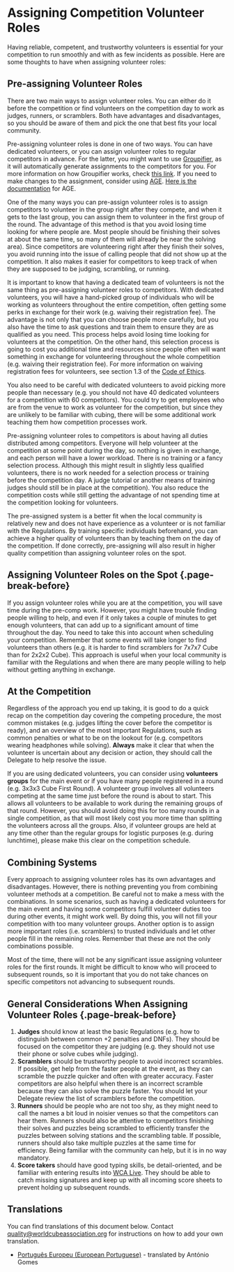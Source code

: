 # Assigning Competition Volunteer Roles

Having reliable, competent, and trustworthy volunteers is essential for your competition to run smoothly and with as few incidents as possible. Here are some thoughts to have when assigning volunteer roles:

## Pre-assigning Volunteer Roles

There are two main ways to assign volunteer roles. You can either do it before the competition or find volunteers on the competition day to work as judges, runners, or scramblers. Both have advantages and disadvantages, so you should be aware of them and pick the one that best fits your local community.

Pre-assigning volunteer roles is done in one of two ways. You can have dedicated volunteers, or you can assign volunteer roles to regular competitors in advance. For the latter, you might want to use [Groupifier](https://groupifier.jonatanklosko.com/), as it will automatically generate assignments to the competitors for you. For more information on how Groupifier works, check [this link](https://github.com/jonatanklosko/groupifier/wiki/Guide). If you need to make changes to the assignment, consider using [AGE](https://goosly.github.io/AGE/). [Here is the documentation](https://github.com/Goosly/AGE/wiki) for AGE.

One of the many ways you can pre-assign volunteer roles is to assign competitors to volunteer in the group right after they compete, and when it gets to the last group, you can assign them to volunteer in the first group of the round. The advantage of this method is that you avoid losing time looking for where people are. Most people should be finishing their solves at about the same time, so many of them will already be near the solving area). Since competitors are volunteering right after they finish their solves, you avoid running into the issue of calling people that did not show up at the competition. It also makes it easier for competitors to keep track of when they are supposed to be judging, scrambling, or running.

It is important to know that having a dedicated team of volunteers is not the same thing as pre-assigning volunteer roles to competitors. With dedicated volunteers, you will have a hand-picked group of individuals who will be working as volunteers throughout the entire competition, often getting some perks in exchange for their work (e.g. waiving their registration fee). The advantage is not only that you can choose people more carefully, but you also have the time to ask questions and train them to ensure they are as qualified as you need. This process helps avoid losing time looking for volunteers at the competition. On the other hand, this selection process is going to cost you additional time and resources since people often will want something in exchange for volunteering throughout the whole competition (e.g. waiving their registration fee). For more information on waiving registration fees for volunteers, see section 1.3 of the [Code of Ethics](wcadoc{documents/Code%20of%20Ethics.pdf}).

You also need to be careful with dedicated volunteers to avoid picking more people than necessary (e.g. you should not have 40 dedicated volunteers for a competition with 60 competitors). You could try to get employees who are from the venue to work as volunteer for the competition, but since they are unlikely to be familiar with cubing, there will be some additional work teaching them how competition processes work.

Pre-assigning volunteer roles to competitors is about having all duties distributed among competitors. Everyone will help volunteer at the competition at some point during the day, so nothing is given in exchange, and each person will have a lower workload. There is no training or a fancy selection process. Although this might result in slightly less qualified volunteers, there is no work needed for a selection process or training before the competition day. A judge tutorial or another means of training judges should still be in place at the competition). You also reduce the competition costs while still getting the advantage of not spending time at the competition looking for volunteers.

The pre-assigned system is a better fit when the local community is relatively new and does not have experience as a volunteer or is not familiar with the Regulations. By training specific individuals beforehand, you can achieve a higher quality of volunteers than by teaching them on the day of the competition. If done correctly, pre-assigning will also result in higher quality competition than assigning volunteer roles on the spot.

## Assigning Volunteer Roles on the Spot {.page-break-before}

If you assign volunteer roles while you are at the competition, you will save time during the pre-comp work. However, you might have trouble finding people willing to help, and even if it only takes a couple of minutes to get enough volunteers, that can add up to a significant amount of time throughout the day. You need to take this into account when scheduling your competition. Remember that some events will take longer to find volunteers than others (e.g. it is harder to find scramblers for 7x7x7 Cube than for 2x2x2 Cube). This approach is useful when your local community is familiar with the Regulations and when there are many people willing to help without getting anything in exchange.

## At the Competition

Regardless of the approach you end up taking, it is good to do a quick recap on the competition day covering the competing procedure, the most common mistakes (e.g. judges lifting the cover before the competitor is ready), and an overview of the most important Regulations, such as common penalties or what to be on the lookout for (e.g. competitors wearing headphones while solving). **Always** make it clear that when the volunteer is uncertain about any decision or action, they should call the Delegate to help resolve the issue.

If you are using dedicated volunteers, you can consider using **volunteers groups** for the main event or if you have many people registered in a round (e.g. 3x3x3 Cube First Round). A volunteer group involves all volunteers competing at the same time just before the round is about to start. This allows all volunteers to be available to work during the remaining groups of that round. However, you should avoid doing this for too many rounds in a single competition, as that will most likely cost you more time than splitting the volunteers across all the groups. Also, if volunteer groups are held at any time other than the regular groups for logistic purposes (e.g. during lunchtime), please make this clear on the competition schedule.

## Combining Systems

Every approach to assigning volunteer roles has its own advantages and disadvantages. However, there is nothing preventing you from combining volunteer methods at a competition. Be careful not to make a mess with the combinations. In some scenarios, such as having a dedicated volunteers for the main event and having some competitors fulfill volunteer duties too during other events, it might work well. By doing this, you will not fill your competition with too many volunteer groups. Another option is to assign more important roles (i.e. scramblers) to trusted individuals and let other people fill in the remaining roles. Remember that these are not the only combinations possible.

Most of the time, there will not be any significant issue assigning volunteer roles for the first rounds. It might be difficult to know who will proceed to subsequent rounds, so it is important that you do not take chances on specific competitors not advancing to subsequent rounds.

## General Considerations When Assigning Volunteer Roles {.page-break-before}

1. **Judges** should know at least the basic Regulations (e.g. how to distinguish between common +2 penalties and DNFs). They should be focused on the competitor they are judging (e.g. they should not use their phone or solve cubes while judging).
2. **Scramblers** should be trustworthy people to avoid incorrect scrambles. If possible, get help from the faster people at the event, as they can scramble the puzzle quicker and often with greater accuracy. Faster competitors are also helpful when there is an incorrect scramble because they can also solve the puzzle faster. You should let your Delegate review the list of scramblers before the competition.
3. **Runners** should be people who are not too shy, as they might need to call the names a bit loud in noisier venues so that the competitors can hear them. Runners should also be attentive to competitors finishing their solves and puzzles being scrambled to efficiently transfer the puzzles between solving stations and the scrambling table. If possible, runners should also take multiple puzzles at the same time for efficiency. Being familiar with the community can help, but it is in no way mandatory.
4. **Score takers** should have good typing skills, be detail-oriented, and be familiar with entering results into [WCA Live](https://live.worldcubeassociation.org/). They should be able to catch missing signatures and keep up with all incoming score sheets to prevent holding up subsequent rounds.

<div class="spacer"></div>

## Translations

You can find translations of this document below. Contact [quality@worldcubeassociation.org](mailto:quality@worldcubeassociation.org) for instructions on how to add your own translation.

- [Português Europeu (European Portuguese)](wcadoc{edudoc/organizer-guidelines/pt/volunteers.pdf}) - translated by António Gomes
